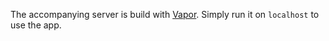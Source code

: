 The accompanying server is build with [Vapor](https://vapor.codes). Simply run it on `localhost` to use the app.
